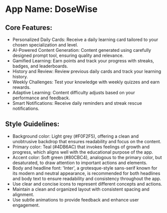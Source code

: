 # **App Name**: DoseWise

## Core Features:

- Personalized Daily Cards: Receive a daily learning card tailored to your chosen specialization and level.
- AI-Powered Content Generation: Content generated using carefully designed prompt tool, ensuring quality and relevance.
- Gamified Learning: Earn points and track your progress with streaks, badges, and leaderboards.
- History and Review: Review previous daily cards and track your learning history.
- Weekly Challenges: Test your knowledge with weekly quizzes and earn rewards.
- Adaptive Learning: Content difficulty adjusts based on your performance and feedback.
- Smart Notifications: Receive daily reminders and streak rescue notifications.

## Style Guidelines:

- Background color: Light grey (#F0F2F5), offering a clean and unobtrusive backdrop that ensures readability and focus on the content.
- Primary color: Teal (#4DB6AC) that invokes feelings of growth and progress, which aligns well with the educational purpose of the app.
- Accent color: Soft green (#80CBC4), analogous to the primary color, but desaturated, to draw attention to important actions and elements.
- Body and headline font: 'Inter', a grotesque-style sans-serif known for its modern and neutral appearance, is recommended for both headlines and body text to ensure readability and consistency throughout the app.
- Use clear and concise icons to represent different concepts and actions.
- Maintain a clean and organized layout with consistent spacing and alignment.
- Use subtle animations to provide feedback and enhance user engagement.